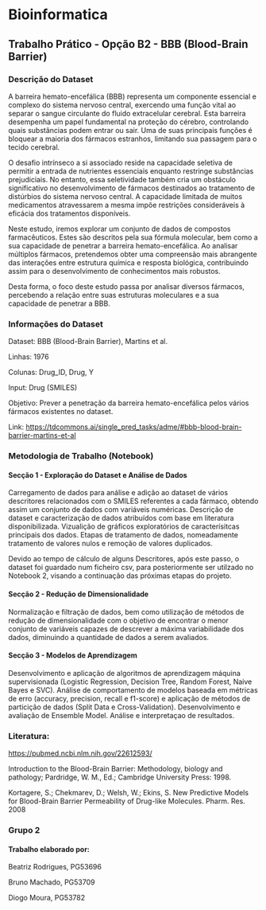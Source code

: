 # Bioinformatica

## Trabalho Prático - Opção B2 - BBB (Blood-Brain Barrier)

### Descrição do Dataset

A barreira hemato-encefálica (BBB) representa um componente essencial e complexo do sistema nervoso central, exercendo uma função vital ao separar o sangue circulante do fluido extracelular cerebral. Esta barreira desempenha um papel fundamental na proteção do cérebro, controlando quais substâncias podem entrar ou sair. Uma de suas principais funções é bloquear a maioria dos fármacos estranhos, limitando sua passagem para o tecido cerebral.

O desafio intrínseco a si associado reside na capacidade seletiva de permitir a entrada de nutrientes essenciais enquanto restringe substâncias prejudiciais. No entanto, essa seletividade também cria um obstáculo significativo no desenvolvimento de fármacos destinados ao tratamento de distúrbios do sistema nervoso central. A capacidade limitada de muitos medicamentos atravessarem a mesma impõe restrições consideráveis à eficácia dos tratamentos disponíveis.

Neste estudo, iremos explorar um conjunto de dados de compostos farmacêuticos. Estes são descritos pela sua fórmula molecular, bem como a sua capacidade de penetrar a barreira hemato-encefálica. Ao analisar múltiplos fármacos, pretendemos obter uma compreensão mais abrangente das interações entre estrutura química e resposta biológica, contribuindo assim para o desenvolvimento de conhecimentos mais robustos.

Desta forma, o foco deste estudo passa por analisar diversos fármacos, percebendo a relação entre suas estruturas moleculares e a sua capacidade de penetrar a BBB.

### Informações do Dataset

Dataset: BBB (Blood-Brain Barrier), Martins et al.

Linhas: 1976

Colunas: Drug_ID, Drug, Y

Input: Drug (SMILES)

Objetivo: Prever a penetração da barreira hemato-encefálica pelos vários fármacos existentes no dataset.

Link: https://tdcommons.ai/single_pred_tasks/adme/#bbb-blood-brain-barrier-martins-et-al

### Metodologia de Trabalho (Notebook)

#### Secção 1 - Exploração do Dataset e Análise de Dados 

Carregamento de dados para análise e adição ao dataset de vários descritores relacionados com o SMILES referentes a cada fármaco, obtendo assim um conjunto de dados com variáveis numéricas. Descrição de dataset e caracterização de dados atribuídos com base em literatura disponibilizada. Vizualição de gráficos exploratórios de caracterísitcas principais dos dados. Etapas de tratamento de dados, nomeadamente tratamento de valores nulos e remoção de valores duplicados. 

Devido ao tempo de cálculo de alguns Descritores, após este passo, o dataset foi guardado num ficheiro csv, para posteriormente ser utilzado no Notebook 2, visando a continuação das próximas etapas do projeto.

#### Secção 2 - Redução de Dimensionalidade

Normalização e filtração de dados, bem como utilização de métodos de redução de dimensionalidade com o objetivo de encontrar o menor conjunto de variáveis capazes de descrever a máxima variabilidade dos dados, diminuindo a quantidade de dados a serem avaliados.

#### Secção 3 - Modelos de Aprendizagem

Desenvolvimento e aplicação de algoritmos de aprendizagem máquina supervisionada (Logistic Regression, Decision Tree, Random Forest, Naive Bayes e SVC). Análise de comportamento de modelos baseada em métricas de erro (accuracy, precision, recall e f1-score) e aplicação de métodos de particição de dados (Split Data e Cross-Validation). Desenvolvimento e avaliação de Ensemble Model. Análise e interpretaçao de resultados.

### Literatura:

https://pubmed.ncbi.nlm.nih.gov/22612593/

Introduction to the Blood-Brain Barrier: Methodology, biology and pathology; Pardridge, W. M., Ed.; Cambridge University Press: 1998.

Kortagere, S.; Chekmarev, D.; Welsh, W.; Ekins, S. New Predictive Models for Blood-Brain Barrier Permeability of Drug-like Molecules. Pharm. Res. 2008

### Grupo 2

#### Trabalho elaborado por:

Beatriz Rodrigues, PG53696

Bruno Machado, PG53709

Diogo Moura, PG53782


